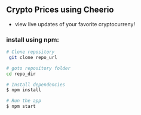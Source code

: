## Crypto Prices using Cheerio

- view live updates of your favorite cryptocurreny!

### install using npm:

```bash
# Clone repository
 git clone repo_url
```

```bash
# goto repository folder
cd repo_dir
```

```bash
# Install dependencies
$ npm install
```

```bash
# Run the app
$ npm start
```
